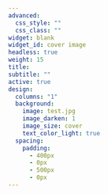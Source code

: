 ```yaml
---
advanced:
  css_style: ""
  css_class: ""
widget: blank
widget_id: cover image
headless: true
weight: 15
title: 
subtitle: ""
active: true
design:
  columns: "1"
  background:
    image: test.jpg
    image_darken: 1
    image_size: cover
    text_color_light: true
  spacing:
    padding:
      - 400px
      - 0px
      - 500px
      - 0px
---
```

